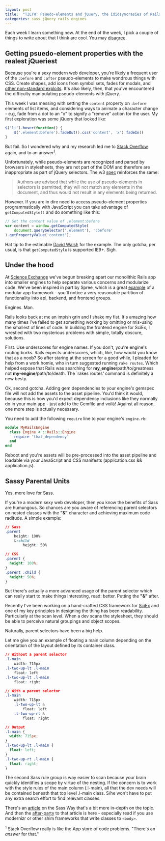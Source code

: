 ```yaml
---
layout: post
title:  "TILTW: Psuedo-elements and jQuery, the idiosyncrasies of Rails engines, and the Sass parent selector"
categories: sass jQuery rails engines
---
```


Each week I learn something new.  At the end of the week, I pick a couple of things to write about that I think are cool. You may
<a title="Share on Twitter" data-network="twitter" data-action="share" href="https://twitter.com/share?url=http://internetross.me/tiltw-dec-30-jan-3&amp;text=@internetross, I like you, but..." target="_blank">
disagree</a>.

## Getting psuedo-element properties with the realest jQueriest
Because you're a sexy modern web developer, you're likely a frequent user of the `:before` and `:after` pseudo-elements to make wondrous things with CSS. Create shapes, add icons from symbol sets, fades for modals, and [other non-standard exploits](http://css-tricks.com/pseudo-element-roundup/).  It's also likely, then, that you've encountered the difficulty manipulating pseudo-elements with jQuery.

This week I was messing with setting the `content` property on `:before` elements of list items, and considering ways to animate a character change - e.g, fade from a dot to an "x" to signify a "remove" action for the user.  My first exploration was some jQuery that looked like:

```javascript
$('li').hover(function() {
	$('.element:before').fadeOut().css('content', 'x').fadeIn()
}
```

But fail.  So I wondered why and my research led me to [Stack Overflow](http://stackoverflow.com/questions/5041494/manipulating-css-pseudo-elements-using-jquery-e-g-before-and-after) again, and to an answer<sup>[1](#1)</sup>.     

Unfortunately, while pseudo-elements are recognized and parsed by browsers in stylesheets, they are not part of the DOM and therefore are inappropriate as part of jQuery selectors.  The w3 [spec](http://www.w3.org/TR/selectors-api/#grammar) reinforces the same: 

> Authors are advised that while the use of pseudo-elements in selectors is permitted, they will not match any elements in the document, and thus would not result in any elements being returned.

However.  If you are in dire need to access pseudo-element properties programmatically with JavaScript you can take advantage of `getComputedStyle()` and do something like this:    

```javascript
// Get the content value of .element:before
var content = window.getComputedStyle(
	document.querySelector('.element'), ':before'
).getPropertyValue('content');
```

Hat tip to the estimable [David Walsh](http://davidwalsh.name/ways-css-javascript-interact) for the example.  The only gotcha, per usual, is that `getComputedStyle` is supported IE9+.  Sigh.

## Under the hood
At [Science Exchange](http://www.scienceexchange.com) we've begun breaking apart our monolithic Rails app into smaller engines to help separate various concerns and modularize code.  We've been inspired in part by Spree, which is a great [example](https://github.com/spree/spree) of a modular app framework - you'll notice a very reasonable partition of functionality into api, backend, and frontend groups.

Engines.  Man.  

Rails looks back at me an impish grin and I shake my fist. It's amazing how many times I've failed to get something working by omitting or mis-using the smallest of lines of code.  In building the frontend engine for SciEx, I wrestled with two mysterious problems with simple, totally obscure, solutions.  

First.  Use underscores for engine names.  If you don't, you're engine's routing borks.  Rails expects underscores, which, like, how would you know that as a noob?  So after staring at the screen for a good while, I pleaded for help from a work homie, who in turn suggested running `rake routes`.  Which helped expose that Rails was searching for **my_engine**/path/to/greatness not **my-engine**/path/to/death.  The `rakes routes' command is definitely a new besty.

Ok, second gotcha.  Adding gem dependencies to your engine's gemspec file will not add the assets to the asset pipeline.  You'd think it would, because this is how you'd expect dependency inclusions like they normally do in your main app - just add to the Gemfile and voilà!  Against all reason, one more step is actually necessary.  

You need to add the following `require` line to your engine's `engine.rb`:

```ruby
module MyRailsEngine
  class Engine < ::Rails::Engine
    require 'that_dependency'
  end
end
```

Reboot and you're assets will be pre-processed into the asset pipeline and loadable via your JavaScript and CSS manifests (application.css && application.js).

## Sassy Parental Units

Yes, more love for Sass. 

If you're a modern sexy web developer, then you know the benefits of Sass are humungous. So chances are you aware of referencing parent selectors on nested classes with the **"&"** character and achieving maximum code raditude.  A simple example:

```css
// Sass
.parent
    height: 100%
    &:child    
        height: 50%

// CSS
.parent {
  height: 100%;
}
.parent .child {
  height: 50%;
}
```

But there's actually a more advanced usage of the parent selector which can really start to make things interesting, read: better. Putting the **"&"** after.

Recently I've been working on a hand-crafted CSS framework for [SciEx](http://www.scienceexchange.com) and one of my key principles in designing the thing has been readability.  Particularly at the scan level. When a dev scans the stylesheet, they should be able to perceive natural groupings and object scopes.  

Naturally, parent selectors have been a big help.  

Let me give you an example of floating a main column depending on the orientation of the layout defined by its container class.

```css
// Without a parent selector
.l-main
	width: 715px
.l-two-up-lt .l-main
	float: left
.l-two-up-lt .l-main
	float: right

// With a parent selector
.l-main
	width: 715px
	.l-two-up-lt &
		float: left
	.l-two-up-rt &
		float: right

// Output
.l-main {
  width: 715px;
}
.l-two-up-lt .l-main {
  float: left;
}
.l-two-up-rt .l-main {
  float: right;
}
```

The second Sass rule group is way easier to scan because your brain quickly identifies a scope by virtue of the nesting.  If the concern is to work with the style rules of the main column (.l-main), all that the dev needs will be contained beneath that top level .l-main class.  S/he won't have to put any extra search effort to find relevant classes.  

There's an [article](http://thesassway.com/intermediate/referencing-parent-selectors-using-ampersand) on the Sass Way that's a bit more in-depth on the topic.  And then the [after-party](http://www.joeloliveira.com/2011/06/28/the-ampersand-a-killer-sass-feature/) to that article is here - especially read if you use modernizr or other shim frameworks that write classes to `<body>`.

<sup id="1">1</sup> Stack Overflow really is like the App store of code problems.  "There's an *answer* for that."
